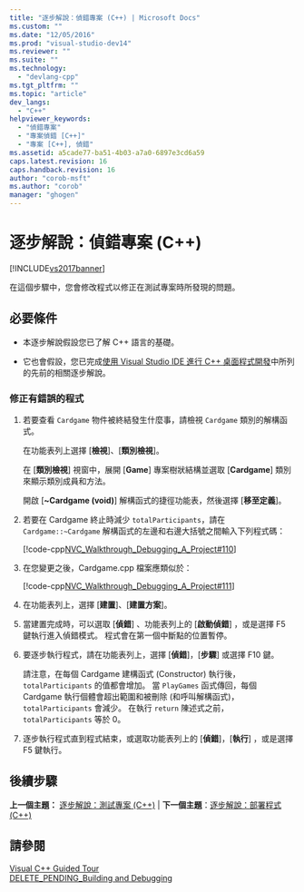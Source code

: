 ```yaml
---
title: "逐步解說：偵錯專案 (C++) | Microsoft Docs"
ms.custom: ""
ms.date: "12/05/2016"
ms.prod: "visual-studio-dev14"
ms.reviewer: ""
ms.suite: ""
ms.technology: 
  - "devlang-cpp"
ms.tgt_pltfrm: ""
ms.topic: "article"
dev_langs: 
  - "C++"
helpviewer_keywords: 
  - "偵錯專案"
  - "專案偵錯 [C++]"
  - "專案 [C++], 偵錯"
ms.assetid: a5cade77-ba51-4b03-a7a0-6897e3cd6a59
caps.latest.revision: 16
caps.handback.revision: 16
author: "corob-msft"
ms.author: "corob"
manager: "ghogen"
---
```

# 逐步解說：偵錯專案 (C++)
[!INCLUDE[vs2017banner](../assembler/inline/includes/vs2017banner.md)]

在這個步驟中，您會修改程式以修正在測試專案時所發現的問題。  
  
## 必要條件  
  
-   本逐步解說假設您已了解 C\+\+ 語言的基礎。  
  
-   它也會假設，您已完成[使用 Visual Studio IDE 進行 C\+\+ 桌面程式開發](../ide/using-the-visual-studio-ide-for-cpp-desktop-development.md)中所列的先前的相關逐步解說。  
  
### 修正有錯誤的程式  
  
1.  若要查看 `Cardgame` 物件被終結發生什麼事，請檢視 `Cardgame` 類別的解構函式。  
  
     在功能表列上選擇 \[**檢視**\]、\[**類別檢視**\]。  
  
     在 \[**類別檢視**\] 視窗中，展開 \[**Game**\] 專案樹狀結構並選取 \[**Cardgame**\] 類別來顯示類別成員和方法。  
  
     開啟 \[**~Cardgame \(void\)**\] 解構函式的捷徑功能表，然後選擇 \[**移至定義**\]。  
  
2.  若要在 Cardgame 終止時減少 `totalParticipants`，請在 `Cardgame::~Cardgame` 解構函式的左邊和右邊大括號之間輸入下列程式碼：  
  
     [!code-cpp[NVC_Walkthrough_Debugging_A_Project#110](../ide/codesnippet/CPP/walkthrough-debugging-a-project-cpp_1.cpp)]  
  
3.  在您變更之後，Cardgame.cpp 檔案應類似於：  
  
     [!code-cpp[NVC_Walkthrough_Debugging_A_Project#111](../ide/codesnippet/CPP/walkthrough-debugging-a-project-cpp_2.cpp)]  
  
4.  在功能表列上，選擇 \[**建置**\]、\[**建置方案**\]。  
  
5.  當建置完成時，可以選取 \[**偵錯**\] 、功能表列上的 \[**啟動偵錯**\] ，或是選擇 F5 鍵執行進入偵錯模式。  程式會在第一個中斷點的位置暫停。  
  
6.  要逐步執行程式，請在功能表列上，選擇 \[**偵錯**\]，\[**步驟**\] 或選擇 F10 鍵。  
  
     請注意，在每個 Cardgame 建構函式 \(Constructor\) 執行後，`totalParticipants` 的值都會增加。  當 `PlayGames` 函式傳回，每個 Cardgame 執行個體會超出範圍和被刪除 \(和呼叫解構函式\)，`totalParticipants` 會減少。  在執行 `return` 陳述式之前，`totalParticipants` 等於 0。  
  
7.  逐步執行程式直到程式結束，或選取功能表列上的 \[**偵錯**\]，\[**執行**\] ，或是選擇 F5 鍵執行。  
  
## 後續步驟  
 **上一個主題：** [逐步解說：測試專案 \(C\+\+\)](../ide/walkthrough-testing-a-project-cpp.md) &#124; **下一個主題**：[逐步解說：部署程式 \(C\+\+\)](../ide/walkthrough-deploying-your-program-cpp.md)  
  
## 請參閱  
 [Visual C\+\+ Guided Tour](http://msdn.microsoft.com/zh-tw/499cb66f-7df1-45d6-8b6b-33d94fd1f17c)   
 [DELETE\_PENDING\_Building and Debugging](http://msdn.microsoft.com/zh-tw/9f6ba537-5ea0-46fb-b6ba-b63d657d84f1)